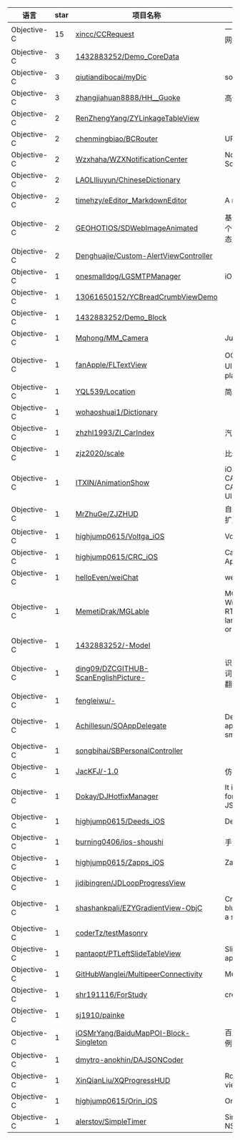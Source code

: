 语言|star|项目名称|描述
---|---|---|---
Objective-C|15|[xincc/CCRequest](https://github.com/xincc/CCRequest)|一个不用和后端干架的网络层解决方案
Objective-C|3|[1432883252/Demo_CoreData](https://github.com/1432883252/Demo_CoreData)| 
Objective-C|3|[qiutiandibocai/myDic](https://github.com/qiutiandibocai/myDic)|so beautiful dic
Objective-C|3|[zhangjiahuan8888/HH__Guoke](https://github.com/zhangjiahuan8888/HH__Guoke)|高仿果壳精选 guokr
Objective-C|2|[RenZhengYang/ZYLinkageTableView](https://github.com/RenZhengYang/ZYLinkageTableView)| 
Objective-C|2|[chenmingbiao/BCRouter](https://github.com/chenmingbiao/BCRouter)|URL Router for iOS
Objective-C|2|[Wzxhaha/WZXNotificationCenter](https://github.com/Wzxhaha/WZXNotificationCenter)|NotificationCenter Solution
Objective-C|2|[LAOLIliuyun/ChineseDictionary](https://github.com/LAOLIliuyun/ChineseDictionary)| 
Objective-C|2|[timehzy/eEditor_MarkdownEditor](https://github.com/timehzy/eEditor_MarkdownEditor)|A rich text editor
Objective-C|2|[GEOHOTIOS/SDWebImageAnimated](https://github.com/GEOHOTIOS/SDWebImageAnimated)|基于SDWebImage的一个带有加载的动画的静态库
Objective-C|2|[Denghuajie/Custom-AlertViewController](https://github.com/Denghuajie/Custom-AlertViewController)| 
Objective-C|1|[onesmalldog/LGSMTPManager](https://github.com/onesmalldog/LGSMTPManager)|iOS SMTP
Objective-C|1|[13061650152/YCBreadCrumbViewDemo](https://github.com/13061650152/YCBreadCrumbViewDemo)| 
Objective-C|1|[1432883252/Demo_Block](https://github.com/1432883252/Demo_Block)| 
Objective-C|1|[Mqhong/MM_Camera](https://github.com/Mqhong/MM_Camera)|Just do it
Objective-C|1|[fanApple/FLTextView](https://github.com/fanApple/FLTextView)|OC 简单实现UITextView的placeholder
Objective-C|1|[YQL539/Location](https://github.com/YQL539/Location)|简单定位
Objective-C|1|[wohaoshuai1/Dictionary](https://github.com/wohaoshuai1/Dictionary)| 
Objective-C|1|[zhzhl1993/Zl_CarIndex](https://github.com/zhzhl1993/Zl_CarIndex)|汽车标志及名称
Objective-C|1|[zjz2020/scale](https://github.com/zjz2020/scale)|比例动画
Objective-C|1|[ITXIN/AnimationShow](https://github.com/ITXIN/AnimationShow)|iOS Animation CABasicAnimation CAEmitterLayer UIBezierPath
Objective-C|1|[MrZhuGe/ZJZHUD](https://github.com/MrZhuGe/ZJZHUD)|自定义的HUD，支持可扩展，可自定义
Objective-C|1|[highjump0615/Voltga_iOS](https://github.com/highjump0615/Voltga_iOS)|Voltga Social iOS App
Objective-C|1|[highjump0615/CRC_iOS](https://github.com/highjump0615/CRC_iOS)|Camera Rental iOS App
Objective-C|1|[helloEven/weiChat](https://github.com/helloEven/weiChat)|weiChat
Objective-C|1|[MemetiDrak/MGLable](https://github.com/MemetiDrak/MGLable)|MGLable is a Wrappered Lable for RTL (Right to Left) language like uyghur or arabic language.
Objective-C|1|[1432883252/-Model](https://github.com/1432883252/-Model)| 
Objective-C|1|[ding09/DZCGITHUB-ScanEnglishPicture-](https://github.com/ding09/DZCGITHUB-ScanEnglishPicture-)|识别图片中的英文单词，并将识别后的英语翻译成汉语
Objective-C|1|[fengleiwu/-](https://github.com/fengleiwu/-)| 
Objective-C|1|[Achillesun/SOAppDelegate](https://github.com/Achillesun/SOAppDelegate)|Decouple huge appDelegate.m into small files.
Objective-C|1|[songbihai/SBPersonalController](https://github.com/songbihai/SBPersonalController)| 
Objective-C|1|[JacKFJ/-1.0](https://github.com/JacKFJ/-1.0)|仿半糖主页框架
Objective-C|1|[Dokay/DJHotfixManager](https://github.com/Dokay/DJHotfixManager)|It is a implementation for hotfix with JSPatch.
Objective-C|1|[highjump0615/Deeds_iOS](https://github.com/highjump0615/Deeds_iOS)|Deeds iOS App
Objective-C|1|[burning0406/ios-shoushi](https://github.com/burning0406/ios-shoushi)|手势解锁
Objective-C|1|[highjump0615/Zapps_iOS](https://github.com/highjump0615/Zapps_iOS)|Zapps iOS App
Objective-C|1|[jidibingren/JDLoopProgressView](https://github.com/jidibingren/JDLoopProgressView)| 
Objective-C|1|[shashankpali/EZYGradientView-ObjC](https://github.com/shashankpali/EZYGradientView-ObjC)|Create gradients and blur gradients without a single line of code
Objective-C|1|[coderTz/testMasonry](https://github.com/coderTz/testMasonry)| 
Objective-C|1|[pantaopt/PTLeftSlideTableView](https://github.com/pantaopt/PTLeftSlideTableView)|Slide left the cell appear more  buttons.
Objective-C|1|[GitHubWanglei/MultipeerConnectivity](https://github.com/GitHubWanglei/MultipeerConnectivity)|MultipeerConnectivity
Objective-C|1|[shr191116/ForStudy](https://github.com/shr191116/ForStudy)|create just for study
Objective-C|1|[sj1910/painke](https://github.com/sj1910/painke)| 
Objective-C|1|[iOSMrYang/BaiduMapPOI-Block-Singleton](https://github.com/iOSMrYang/BaiduMapPOI-Block-Singleton)|百度地图POI 宏定义单例
Objective-C|1|[dmytro-anokhin/DAJSONCoder](https://github.com/dmytro-anokhin/DAJSONCoder)| 
Objective-C|1|[XinQianLiu/XQProgressHUD](https://github.com/XinQianLiu/XQProgressHUD)|Rotating animation view
Objective-C|1|[highjump0615/Orin_iOS](https://github.com/highjump0615/Orin_iOS)|Orin Music iOS App
Objective-C|1|[alerstov/SimpleTimer](https://github.com/alerstov/SimpleTimer)|Simplify work with NSTimer.
